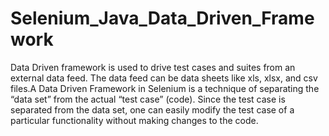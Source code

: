 # Selenium_Java_Data_Driven_Framework
Data Driven framework is used to drive test cases and suites from an external data feed. The data feed can be data sheets like xls, xlsx, and csv files.A Data Driven Framework in Selenium is a technique of separating the “data set” from the actual “test case” (code). Since the test case is separated from the data set, one can easily modify the test case of a particular functionality without making changes to the code.
